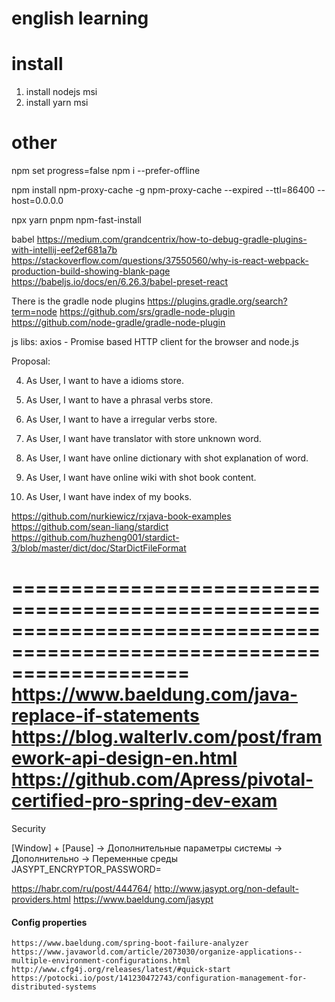 
# english learning

# install
1. install nodejs msi
2. install yarn msi


# other

npm set progress=false
npm i --prefer-offline

npm install npm-proxy-cache -g
npm-proxy-cache --expired --ttl=86400 --host=0.0.0.0

npx
yarn
pnpm
npm-fast-install

babel 
https://medium.com/grandcentrix/how-to-debug-gradle-plugins-with-intellij-eef2ef681a7b
https://stackoverflow.com/questions/37550560/why-is-react-webpack-production-build-showing-blank-page
https://babeljs.io/docs/en/6.26.3/babel-preset-react

There is the gradle node plugins
    https://plugins.gradle.org/search?term=node
    https://github.com/srs/gradle-node-plugin
    https://github.com/node-gradle/gradle-node-plugin

js libs: 
axios - Promise based HTTP client for the browser and node.js

Proposal:

4. As User, I want to have a idioms store.
4. As User, I want to have a phrasal verbs store.
6. As User, I want to have a irregular verbs store.

1. As User, I want have translator with store unknown word.
2. As User, I want have online dictionary with shot explanation of word.

3. As User, I want have online wiki with shot book content.
5. As User, I want have index of my books.

https://github.com/nurkiewicz/rxjava-book-examples
https://github.com/sean-liang/stardict
https://github.com/huzheng001/stardict-3/blob/master/dict/doc/StarDictFileFormat

=======================================================================================================================
https://www.baeldung.com/java-replace-if-statements
https://blog.walterlv.com/post/framework-api-design-en.html
https://github.com/Apress/pivotal-certified-pro-spring-dev-exam
=======================================================================================================================
Security

[Window] + [Pause] -> Дополнительные параметры системы -> Дополнительно -> Переменные среды  
    JASYPT_ENCRYPTOR_PASSWORD=<master password>
    
https://habr.com/ru/post/444764/
http://www.jasypt.org/non-default-providers.html
https://www.baeldung.com/jasypt

#### Config properties

    https://www.baeldung.com/spring-boot-failure-analyzer
    https://www.javaworld.com/article/2073030/organize-applications--multiple-environment-configurations.html
    http://www.cfg4j.org/releases/latest/#quick-start
    https://potocki.io/post/141230472743/configuration-management-for-distributed-systems
    


